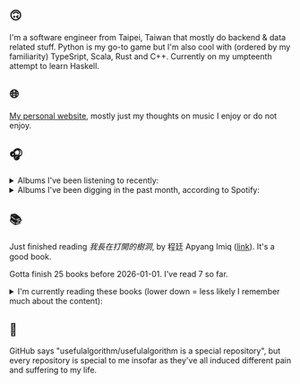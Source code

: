 ## 🙃

I'm a software engineer from Taipei, Taiwan that mostly do backend & data related stuff. Python is my go-to game but I'm also cool with (ordered by my familiarity) TypeSript, Scala, Rust and C++. Currently on my umpteenth attempt to learn Haskell.

## 🌐

[My personal website](https://usefulalgorithm.github.io/), mostly just my thoughts on music I enjoy or do not enjoy.

## 🎧

<details>
<summary>Albums I've been listening to recently:</summary>

- _Genuine Dexterity_, by Kenny Segal, K-The-I???
- _Saffron Bloom_, by Saffron Bloom
- _Frances the Mute_, by The Mars Volta
- _Traced in Air_, by Cynic

</details>

<details>
<summary>Albums I've been digging in the past month, according to Spotify:</summary>

- _Decide Which Way The Eyes Are Looking_, by Lina Tullgren
- _Genuine Dexterity_, by Kenny Segal, K-The-I???
- _Goyard Ibn Said_, by Ghais Guevara
- _End of the Middle_, by Richard Dawson
- _Cowards_, by Squid
- _HEAL_, by Pavel Milyakov, Lucas Dupuy
- _Intrinsic Rhythm_, by Perila
- _Showbiz!_, by MIKE
- _Muuntautuja_, by Oranssi Pazuzu
- _日蝕_, by downy
- _Peasant_, by Richard Dawson

</details>

## 📚

Just finished reading _我長在打開的樹洞_, by 程廷 Apyang Imiq ([link](https://hardcover.app/books/2021-bbd4daef-893f-4523-96e8-6096d72f9c27)). It's a good book.

Gotta finish 25 books before 2026-01-01. I've read 7 so far.

<details>
<summary>I'm currently reading these books (lower down = less likely I remember much about the content):</summary>

- _The Absence of Myth: Writings on Surrealism_, by Georges Bataille, Michael   Richardson ([link](https://hardcover.app/books/the-absence-of-myth-writings-on-surrealism))
- _Genesis and Trace: Derrida Reading Husserl and Heidegger_, by Paola Marrati, Simon Sparks ([link](https://hardcover.app/books/genesis-and-trace))
- _Philosophical Chemistry: Genealogy of a Scientific Field_, by Manuel DeLanda ([link](https://hardcover.app/books/philosophical-chemistry))
- _Political Categories: Thinking Beyond Concepts_, by Michael Marder ([link](https://hardcover.app/books/political-categories))
- _Regeneration_, by Pat Barker ([link](https://hardcover.app/books/regeneration-1991))
- _K-punk_, by Mark Fisher ([link](https://hardcover.app/books/k-punk-2018))
- _A Biography of Ordinary Man: On Authorities and Minorities_, by François Laruelle, Jessie Hock, and friends ([link](https://hardcover.app/books/a-biography-of-ordinary-man))
- _A Short History of Decay_, by Emil M. Cioran, Richard Howard ([link](https://hardcover.app/books/a-short-history-of-decay))
- _Anti-Oedipus_, by Gilles Deleuze, Félix Guattari ([link](https://hardcover.app/books/anti-oedipus))
- _A Thousand Plateaus_, by Gilles Deleuze, Félix Guattari ([link](https://hardcover.app/books/a-thousand-plateaus))

</details>

## 💬

GitHub says "usefulalgorithm/usefulalgorithm is a special repository", but every repository is special to me insofar as they've all induced different pain and suffering to my life.